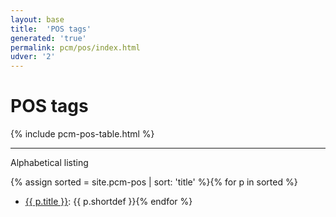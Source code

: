 ```yaml
---
layout: base
title:  'POS tags'
generated: 'true'
permalink: pcm/pos/index.html
udver: '2'
---
```


# POS tags

{% include pcm-pos-table.html %}

----------

Alphabetical listing

{% assign sorted = site.pcm-pos | sort: 'title' %}{% for p in sorted %}
* [{{ p.title }}](): {{ p.shortdef }}{% endfor %}
